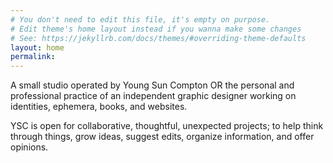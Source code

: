 ```yaml
---
# You don't need to edit this file, it's empty on purpose.
# Edit theme's home layout instead if you wanna make some changes
# See: https://jekyllrb.com/docs/themes/#overriding-theme-defaults
layout: home
permalink:
---
```


A small studio operated by Young Sun Compton OR the personal and professional practice of an independent graphic designer working on identities, ephemera, books, and websites.


YSC is open for collaborative, thoughtful, unexpected projects; to help think through things, grow ideas, suggest edits, organize information, and offer opinions.
